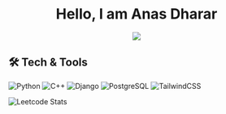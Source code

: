 <center> 

# Hello, I am Anas Dharar

![](https://komarev.com/ghpvc/?username=AnasDharar)

</center>

## 🛠️ Tech & Tools
![Python](https://img.shields.io/badge/-Python-333?style=flat&logo=python)
![C++](https://img.shields.io/badge/-C++-333?style=flat&logo=cplusplus)
![Django](https://img.shields.io/badge/-Django-333?style=flat&logo=django)
![PostgreSQL](https://img.shields.io/badge/-PostgreSQL-333?style=flat&logo=postgresql)
![TailwindCSS](https://img.shields.io/badge/-TailwindCSS-333?style=flat&logo=tailwind-css)


![Leetcode Stats](https://leetcard.jacoblin.cool/AnasDharar)